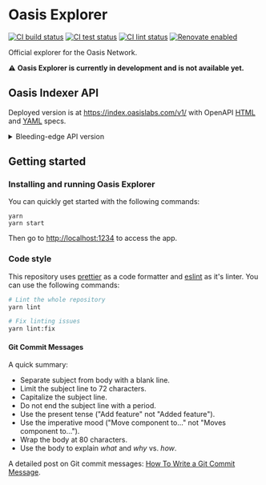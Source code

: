 # Oasis Explorer

[![CI build status][github-ci-build-badge]][github-ci-build-link]
[![CI test status][github-ci-test-badge]][github-ci-test-link]
[![CI lint status][github-ci-lint-badge]][github-ci-lint-link]
[![Renovate enabled][github-renovate-badge]][github-renovate-link]

Official explorer for the Oasis Network.

:warning:
**Oasis Explorer is currently in development and is not available yet.**

## Oasis Indexer API

Deployed version is at <https://index.oasislabs.com/v1/> with OpenAPI
[HTML][indexer-html-spec] and [YAML][indexer-yaml-spec] specs.

<details>
<summary>
Bleeding-edge API version
</summary>

OpenAPI spec for the [bleeding-edge version][indexer-bleeding-edge-spec].

To quickly run latest emerald indexer locally without running a node,
[replace following lines][replace-lines-to-run-latest-emerald] with:

<!-- markdownlint-disable line-length -->
```yaml
analysis:
  analyzers:
    - name: emerald_main_damask
      chain_id: oasis-3
      rpc: grpc.oasis.dev:443
      chaincontext: b11b369e0da5bb230b220127f5e7b242d385ef8c6f54906243f30af63c815535
      # Use the latest round from oasisscan (easier than gRPC)
      # https://www.oasisscan.com/paratimes/000000000000000000000000000000000000000000000000e2eaa99fc008f87f/roundList
      to: <latest round>
      from: <latest round - 500>
```
<!-- markdownlint-enable line-length -->

and run

```sh
make docker
make start-docker-e2e
REACT_APP_API=http://localhost:8008/v1/ yarn start
```

</details>

## Getting started

### Installing and running Oasis Explorer

You can quickly get started with the following commands:

```shell
yarn
yarn start
```

Then go to <http://localhost:1234> to access the app.

### Code style

This repository uses [prettier] as a code formatter and [eslint] as it's linter.
You can use the following commands:

```bash
# Lint the whole repository
yarn lint

# Fix linting issues
yarn lint:fix
```

#### Git Commit Messages

A quick summary:

- Separate subject from body with a blank line.
- Limit the subject line to 72 characters.
- Capitalize the subject line.
- Do not end the subject line with a period.
- Use the present tense ("Add feature" not "Added feature").
- Use the imperative mood ("Move component to..." not "Moves component to...").
- Wrap the body at 80 characters.
- Use the body to explain _what_ and _why_ vs. _how_.

A detailed post on Git commit messages: [How To Write a Git Commit Message].

[prettier]: https://prettier.io/
[eslint]: https://github.com/eslint/eslint
[How To Write a Git Commit Message]: https://chris.beams.io/posts/git-commit/
[github-ci-build-badge]: https://github.com/oasisprotocol/explorer/actions/workflows/ci-build.yml/badge.svg
[github-ci-build-link]: https://github.com/oasisprotocol/explorer/actions?query=workflow:ci-build+branch:master
[github-ci-test-badge]: https://github.com/oasisprotocol/explorer/actions/workflows/ci-test.yml/badge.svg
[github-ci-test-link]: https://github.com/oasisprotocol/explorer/actions?query=workflow:ci-test+branch:master
[github-ci-lint-badge]: https://github.com/oasisprotocol/explorer/actions/workflows/ci-lint.yml/badge.svg
[github-ci-lint-link]: https://github.com/oasisprotocol/explorer/actions?query=workflow:ci-lint+branch:master
[github-renovate-badge]: https://img.shields.io/badge/renovate-enabled-brightgreen.svg
[github-renovate-link]: https://www.mend.io/renovate/
[indexer-html-spec]: https://index.oasislabs.com/v1/spec/v1.html
[indexer-yaml-spec]: https://index.oasislabs.com/v1/spec/v1.yaml
[indexer-bleeding-edge-spec]: https://github.com/oasisprotocol/oasis-indexer/blob/main/api/spec/v1.yaml
[replace-lines-to-run-latest-emerald]: https://github.com/oasisprotocol/oasis-indexer/blob/d48de37/tests/e2e/config/e2e-dev.yml#L1-L8
